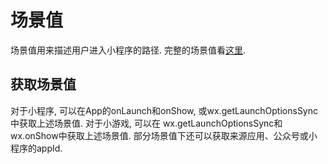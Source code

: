 # 场景值

场景值用来描述用户进入小程序的路径. 完整的场景值看[这里](https://developers.weixin.qq.com/miniprogram/dev/reference/scene-list.html). 


## 获取场景值

对于小程序, 可以在App的onLaunch和onShow, 或wx.getLaunchOptionsSync中获取上述场景值. 对于小游戏, 可以在 wx.getLaunchOptionsSync和wx.onShow中获取上述场景值. 部分场景值下还可以获取来源应用、公众号或小程序的appId. 


